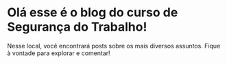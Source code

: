 # Olá esse é o blog do curso de Segurança do Trabalho!

Nesse local, você encontrará posts sobre os mais diversos assuntos. Fique à vontade para explorar e comentar!

